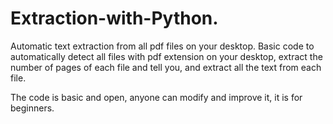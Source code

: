 # Extraction-with-Python.
Automatic text extraction from all pdf files on your desktop.
Basic code to automatically detect all files with pdf extension on your desktop, extract the number of pages of each file and tell you, and extract all the text from each file. 

The code is basic and open, anyone can modify and improve it, it is for beginners.
